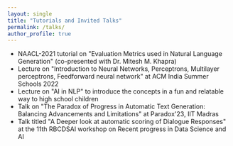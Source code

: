 ```yaml
---
layout: single
title: "Tutorials and Invited Talks"
permalink: /talks/
author_profile: true
---
```


- NAACL-2021 tutorial on "Evaluation Metrics used in Natural Language Generation" (co-presented with Dr. Mitesh M. Khapra)
- Lecture on "Introduction to Neural Networks, Perceptrons, Multilayer perceptrons, Feedforward neural network" at ACM India Summer Schools 2022
- Lecture on "AI in NLP" to introduce the concepts in a fun and relatable way to high school children
- Talk on "The Paradox of Progress in Automatic Text Generation: Balancing Advancements and Limitations" at Paradox'23, IIT Madras
- Talk titled "A Deeper look at automatic scoring of Dialogue Responses" at  the 11th RBCDSAI workshop on Recent progress in Data Science and AI